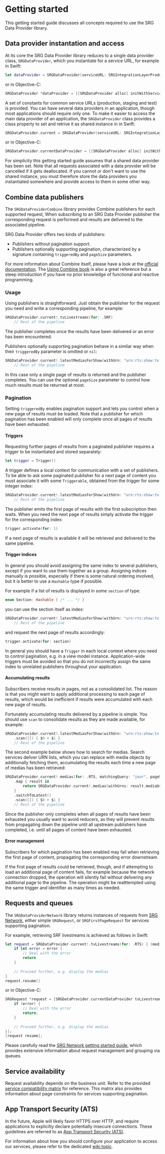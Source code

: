 Getting started
===============

This getting started guide discusses all concepts required to use the SRG Data Provider library.

## Data provider instantation and access

At its core the SRG Data Provider library reduces to a single data provider class, `SRGDataProvider`, which you instantiate for a service URL, for example in Swift:

```swift
let dataProvider = SRGDataProvider(serviceURL: SRGIntegrationLayerProductionServiceURL())
```

or in Objective-C:

```objective-c
SRGDataProvider *dataProvider = [[SRGDataProvider alloc] initWithServiceURL:SRGIntegrationLayerProductionServiceURL()];
```

A set of constants for common service URLs (production, staging and test) is provided. You can have several data providers in an application, though most applications should require only one. To make it easier to access the main data provider of an application, the `SRGDataProvider` class provides a class property to set and retrive it as shared instance in in Swift:

```swift
SRGDataProvider.current = SRGDataProvider(serviceURL: SRGIntegrationLayerProductionServiceURL())
```

or in Objective-C:

```objective-c
SRGDataProvider.currentDataProvider = [[SRGDataProvider alloc] initWithServiceURL:SRGIntegrationLayerProductionServiceURL()];
```

For simplicity this getting started guide assumes that a shared data provider has been set. Note that all requests associated with a data provider will be cancelled if it gets deallocated. If you cannot or don't want to use the shared instance, you must therefore store the data providers you instantiated somewhere and provide access to them in some other way. 

## Combine data publishers

The `SRGDataProviderCombine` library provides Combine publishers for each supported request, 
When subscribing to an SRG Data Provider publisher the corresponding request is performed and results are delivered to the associated pipeline.

SRG Data Provider offers two kinds of publishers:

- Publishers without pagination support.
- Publishers optionally supporting pagination, characterized by a signature containing `triggeredBy` and `pageSize` parameters.

For more information about Combine itself, please have a look at the [official documentation](https://developer.apple.com/documentation/combine). The [Using Combine book](https://heckj.github.io/swiftui-notes) is also a great reference but a steep introduction if you have no prior knowledge of functional and reactive programming.

### Usage

Using publishers is straightforward. Just obtain the publisher for the request you need and write a corresponding pipeline, for example:

```swift
SRGDataProvider.current!.tvLivestreams(for: .SRF)
    // Rest of the pipeline
```

The publisher completes once the results have been delivered or an error has been encountered.

Publishers optionally supporting pagination behave in a similar way when their `triggeredBy` parameter is omitted or `nil`:

```swift
SRGDataProvider.current!.latestMediasForShow(withUrn: "urn:rts:show:tv:532539", pageSize: 50)
    // Rest of the pipeline
```

In this case only a single page of results is returned and the publisher completes. You can use the optional `pageSize` parameter to control how much results must be returned at most.

### Pagination

Setting `triggeredBy` enables pagination support and lets you control when a new page of results must be loaded. Note that a publisher for which pagination has been enabled will only complete once all pages of results have been exhausted.

#### Triggers

Requesting further pages of results from a paginated publisher requires a trigger to be instantiated and stored separately:

```swift
let trigger = Trigger()
```

A trigger defines a local context for communication with a set of publishers. To be able to ask some paginated publisher for a next page of content you must associate it with some `Triggerable`, obtained from the trigger for some integer index:

```swift
SRGDataProvider.current!.latestMediasForShow(withUrn: "urn:rts:show:tv:532539", triggeredBy: trigger.triggerable(activatedBy: 1))
    // Rest of the pipeline
```

The publisher emits the first page of results with the first subscription then waits. When you need the next page of results simply activate the trigger for the corresponding index:

```swift
trigger.activate(for: 1)
```

If a next page of results is available it will be retrieved and delivered to the same pipeline.

#### Trigger indices

In general you should avoid assigning the same index to several publishers, except if you want to use them together as a group. Assigning indices manually is possible, especially if there is some natural ordering involved, but it is better to use a `Hashable` type if possible. 

For example if a list of results is displayed in some `section` of type:

```swift
enum Section: Hashable { /* ... */ }
```

you can use the section itself as index:

```swift
SRGDataProvider.current!.latestMediasForShow(withUrn: "urn:rts:show:tv:532539", triggeredBy: trigger.triggerable(activatedBy: section))
    // Rest of the pipeline
```

and request the next page of results accordingly:

```swift
trigger.activate(for: section)
```

In general you should have a `Trigger` in each local context where you need to control pagination, e.g. in a view model instance. Application-wide triggers must be avoided so that you do not incorrectly assign the same index to unrelated publishers throughout your application.

#### Accumulating results

Subscribers receive results in pages, not as a consolidated list. The reason is that you might want to apply additional processing to each page of results, which would be inefficient if results were accumulated with each new page of results.

Fortunately accumulating results delivered by a pipeline is simple. You should use `scan` to consolidate results as they are made available, for example:

```swift
SRGDataProvider.current!.latestMediasForShow(withUrn: "urn:rts:show:tv:532539", triggeredBy: trigger.triggerable(activatedBy: 2))
    .scan([]) { $0 + $1 }
    // Rest of the pipeline
```

The second example below shows how to search for medias. Search services deliver URN lists, which you can replace with media objects by additionally fetching them, accumulating the results each time a new page of medias has been retrieved:

```swift
SRGDataProvider.current!.medias(for: .RTS, matchingQuery: "jour", pageSize: 20, triggeredBy: trigger.triggerable(activatedBy: 3))
    .map { result in
        return SRGDataProvider.current!.medias(withUrns: result.mediaUrns, pageSize: 20)
    }
    .switchToLatest()
    .scan([]) { $0 + $1 }
    // Rest of the pipeline
```

Since the publisher only completes when all pages of results have been exhausted you usually want to avoid reducers, as they will prevent results from propagating down the pipeline until all upstream publishers have completed, i.e. until all pages of content have been exhausted.

#### Error management

Subscribers for which pagination has been enabled may fail when retrieving the first page of content, propagating the corresponding error downstream.

If the first page of results could be retrieved, though, and if attempting to load an additional page of content fails, for example because the network connection dropped, the operation will silently fail without delivering any additional page to the pipeline. The operation might be reatttempted using the same trigger and identifier as many times as needed.

## Requests and queues

The `SRGDataProviderNetwork` library returns instances of requests from [SRG Network](https://github.com/SRGSSR/srgnetwork-apple/issues), either simple `SRGRequest`, or `SRGFirstPageRequest` for services supporting pagination.

For example, retrieving SRF livestreams is achieved as follows in Swift:

```swift
let request = SRGDataProvider.current!.tvLivestreams(for: .RTS) { (medias, response, error) in
    if let error = error {
        // Deal with the error
        return
    }
    
    // Proceed further, e.g. display the medias
}
request.resume()
```

or in Objective-C:

```objective-c
SRGRequest *request = [SRGDataProvider.currentDataProvider tvLivestreamsForVendor:SRGVendorSRF withCompletionBlock:^(NSArray<SRGMedia *> * _Nullable medias, NSHTTPURLResponse * _Nullable HTTPResponse, NSError * _Nullable error) {
    if (error) {
        // Deal with the error
        return;
    }
    
    // Proceed further, e.g. display the medias
}];
[request resume];
```

Please carefully read the [SRG Network getting started guide](https://github.com/SRGSSR/srgnetwork-apple/blob/master/docs/GETTING_STARTED.md), which provides extensive information about request management and grouping via queues.

## Service availability

Request availability depends on the business unit. Refer to the provided [service compatibility matrix](SERVICE_AVAILABILITY.md) for reference. This matrix also provides information about page constraints for services supporting pagination.

## App Transport Security (ATS)

In the future, Apple will likely favor HTTPS over HTTP, and require applications to explicitly declare potentially insecure connections. These guidelines are referred to as [App Transport Security (ATS)](https://developer.apple.com/library/content/documentation/General/Reference/InfoPlistKeyReference/Articles/CocoaKeys.html#//apple_ref/doc/uid/TP40009251-SW33).

For information about how you should configure your application to access our services, please refer to the dedicated [wiki topic](https://github.com/SRGSSR/srgdataprovider-apple/wiki/App-Transport-Security-(ATS)).
